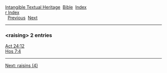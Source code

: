 [Intangible Textual Heritage](../../index)  [Bible](../index) 
[Index](index)   
[r Index](_r_)  
  [Previous](c09118)  [Next](c09120) 

------------------------------------------------------------------------

### &lt;raising&gt; 2 entries

[Act 24:12](../kjv/act024.htm#012)  
[Hos 7:4](../kjv/hos007.htm#004)  

------------------------------------------------------------------------

[Next: raisins (4)](c09120)
